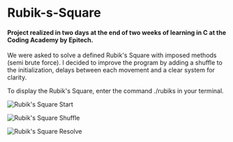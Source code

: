 # Rubik-s-Square

#### Project realized in two days at the end of two weeks of learning in C at the Coding Academy by Epitech.

We were asked to solve a defined Rubik's Square with imposed methods (semi brute force). I decided to improve the program by adding a shuffle to the initialization, delays between each movement and a clear system for clarity.

To display the Rubik's Square, enter the command ./rubiks in your terminal.

![](https://i.imgur.com/YyI154Y.png "Rubik's Square Start")

![](https://i.imgur.com/DDk7bJy.png "Rubik's Square Shuffle")

![](https://i.imgur.com/GirXUXH.png "Rubik's Square Resolve")
